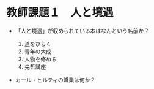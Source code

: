 # 教師課題１　人と境遇

- 「人と境遇」が収められている本はなんという名前か？
    1. 道をひらく
    2. 青年の大成
    3. 人物を修める
    4. 先哲講座

- カール・ヒルティの職業は何か？
